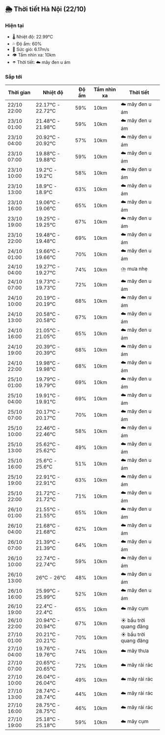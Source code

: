 ## 🌦️ Thời tiết Hà Nội (22/10)

### Hiện tại

- 🌡️ Nhiệt độ: 22.99℃
- 💦 Độ ẩm: 60%
- 💨 Sức gió: 6.17m/s
- 👁️ Tầm nhìn xa: 10km
- ☂️ Thời tiết: ☁️ mây đen u ám

### Sắp tới

| Thời gian | Nhiệt độ | Độ ẩm | Tầm nhìn xa | Thời tiết |
| --- | --- | --- | --- | --- |
| 22/10 22:00 | 22.17℃ - 22.72℃ | 59% | 10km | ☁️ mây đen u ám |
| 23/10 01:00 | 21.48℃ - 21.98℃ | 59% | 10km | ☁️ mây đen u ám |
| 23/10 04:00 | 20.92℃ - 20.92℃ | 57% | 10km | ☁️ mây đen u ám |
| 23/10 07:00 | 19.88℃ - 19.88℃ | 59% | 10km | ☁️ mây đen u ám |
| 23/10 10:00 | 19.2℃ - 19.2℃ | 58% | 10km | ☁️ mây đen u ám |
| 23/10 13:00 | 18.9℃ - 18.9℃ | 63% | 10km | ☁️ mây đen u ám |
| 23/10 16:00 | 19.06℃ - 19.06℃ | 65% | 10km | ☁️ mây đen u ám |
| 23/10 19:00 | 19.25℃ - 19.25℃ | 67% | 10km | ☁️ mây đen u ám |
| 23/10 22:00 | 19.48℃ - 19.48℃ | 69% | 10km | ☁️ mây đen u ám |
| 24/10 01:00 | 19.66℃ - 19.66℃ | 70% | 10km | ☁️ mây đen u ám |
| 24/10 04:00 | 19.27℃ - 19.27℃ | 74% | 10km | ⛈️ mưa nhẹ |
| 24/10 07:00 | 19.73℃ - 19.73℃ | 72% | 10km | ☁️ mây đen u ám |
| 24/10 10:00 | 20.19℃ - 20.19℃ | 68% | 10km | ☁️ mây đen u ám |
| 24/10 13:00 | 20.58℃ - 20.58℃ | 67% | 10km | ☁️ mây đen u ám |
| 24/10 16:00 | 21.05℃ - 21.05℃ | 65% | 10km | ☁️ mây đen u ám |
| 24/10 19:00 | 20.39℃ - 20.39℃ | 68% | 10km | ☁️ mây đen u ám |
| 24/10 22:00 | 19.98℃ - 19.98℃ | 68% | 10km | ☁️ mây đen u ám |
| 25/10 01:00 | 19.79℃ - 19.79℃ | 69% | 10km | ☁️ mây đen u ám |
| 25/10 04:00 | 19.91℃ - 19.91℃ | 69% | 10km | ☁️ mây đen u ám |
| 25/10 07:00 | 20.17℃ - 20.17℃ | 70% | 10km | ☁️ mây đen u ám |
| 25/10 10:00 | 22.46℃ - 22.46℃ | 58% | 10km | ☁️ mây đen u ám |
| 25/10 13:00 | 25.62℃ - 25.62℃ | 49% | 10km | ☁️ mây đen u ám |
| 25/10 16:00 | 25.6℃ - 25.6℃ | 51% | 10km | ☁️ mây đen u ám |
| 25/10 19:00 | 22.91℃ - 22.91℃ | 63% | 10km | ☁️ mây đen u ám |
| 25/10 22:00 | 21.72℃ - 21.72℃ | 71% | 10km | ☁️ mây đen u ám |
| 26/10 01:00 | 21.55℃ - 21.55℃ | 65% | 10km | ☁️ mây đen u ám |
| 26/10 04:00 | 21.68℃ - 21.68℃ | 62% | 10km | ☁️ mây đen u ám |
| 26/10 07:00 | 21.39℃ - 21.39℃ | 64% | 10km | ☁️ mây đen u ám |
| 26/10 10:00 | 22.74℃ - 22.74℃ | 59% | 10km | ☁️ mây đen u ám |
| 26/10 13:00 | 26℃ - 26℃ | 48% | 10km | ☁️ mây đen u ám |
| 26/10 16:00 | 25.99℃ - 25.99℃ | 52% | 10km | ☁️ mây đen u ám |
| 26/10 19:00 | 22.4℃ - 22.4℃ | 65% | 10km | ☁️ mây cụm |
| 26/10 22:00 | 20.94℃ - 20.94℃ | 67% | 10km | ☀️ bầu trời quang đãng |
| 27/10 01:00 | 20.21℃ - 20.21℃ | 70% | 10km | ☀️ bầu trời quang đãng |
| 27/10 04:00 | 19.76℃ - 19.76℃ | 74% | 10km | ☁️ mây thưa |
| 27/10 07:00 | 20.65℃ - 20.65℃ | 72% | 10km | ☁️ mây rải rác |
| 27/10 10:00 | 26.04℃ - 26.04℃ | 49% | 10km | ☁️ mây rải rác |
| 27/10 13:00 | 28.74℃ - 28.74℃ | 44% | 10km | ☁️ mây rải rác |
| 27/10 16:00 | 28.75℃ - 28.75℃ | 46% | 10km | ☁️ mây rải rác |
| 27/10 19:00 | 25.18℃ - 25.18℃ | 59% | 10km | ☁️ mây cụm |
